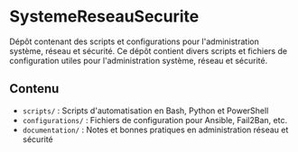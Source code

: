 # SystemeReseauSecurite
Dépôt contenant des scripts et configurations pour l'administration système, réseau et sécurité.
Ce dépôt contient divers scripts et fichiers de configuration utiles pour l'administration système, réseau et sécurité.  

## Contenu  
- `scripts/` : Scripts d'automatisation en Bash, Python et PowerShell  
- `configurations/` : Fichiers de configuration pour Ansible, Fail2Ban, etc.  
- `documentation/` : Notes et bonnes pratiques en administration réseau et sécurité  
